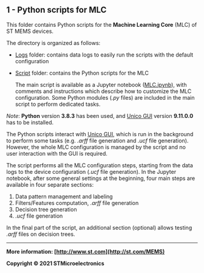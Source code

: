 ## 1 - Python scripts for MLC 

This folder contains Python scripts for the **Machine Learning Core** (MLC) of ST MEMS devices. 

The directory is organized as follows: 

- [Logs](./Logs) folder: contains data logs to easily run the scripts with the default configuration

- [Script](./Script) folder: contains the Python scripts for the MLC 

  The main script is available as a Jupyter notebook ([MLC.ipynb]((./Script/MLC.ipynb))), with comments and instructions which describe how to customize the MLC configuration. Some Python modules (*.py* files) are included in the main script to perform dedicated tasks.

*Note*: **Python** version **3.8.3** has been used, and [Unico GUI](https://www.st.com/content/st_com/en/products/embedded-software/evaluation-tool-software/unico-gui.html) version **9.11.0.0** has to be installed.

The Python scripts interact with [Unico GUI](https://www.st.com/content/st_com/en/products/embedded-software/evaluation-tool-software/unico-gui.html), which is run in the background to perform some tasks (e.g. *.arff* file generation and *.ucf*  file generation). However, the whole MLC configuration is managed by the script and no user interaction with the GUI is required.

The script performs all the MLC configuration steps, starting from the data logs to the device configuration (*.ucf* file generation). In the Jupyter notebook, after some general settings at the beginning, four main steps are available in four separate sections: 

1. Data pattern management and labeling
2. Filters/Features computation, *.arff* file generation
3. Decision tree generation
4. *.ucf* file generation

In the final part of the script, an additional section (optional) allows testing *.arff* files on decision trees.

------

**More information: [http://www.st.com](http://st.com/MEMS)**

**Copyright © 2021 STMicroelectronics**

